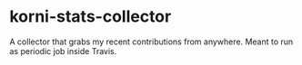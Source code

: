 # korni-stats-collector

A collector that grabs my recent contributions from anywhere.
Meant to run as periodic job inside Travis.
